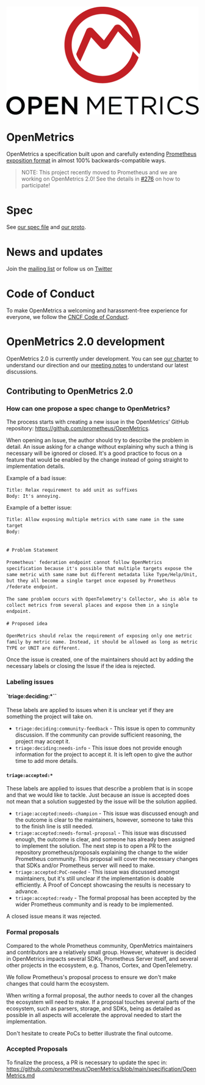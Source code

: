 
![OpenMetrics Logo](website/static/images/logo/logo-with-text.png)

# OpenMetrics

OpenMetrics a specification built upon and carefully extending [Prometheus exposition format](https://prometheus.io/docs/instrumenting/exposition_formats/) in almost 100% backwards-compatible ways.

> NOTE: This project recently moved to Prometheus and we are working on OpenMetrics 2.0! See the details in [#276](https://github.com/prometheus/OpenMetrics/issues/276) on how to participate!

# Spec

See [our spec file](specification/OpenMetrics.md) and [our proto](proto/openmetrics_data_model.proto).

# News and updates

Join the [mailing list](https://groups.google.com/forum/m/#!forum/openmetrics) or follow us on [Twitter](https://twitter.com/OpenMetricsIO)

# Code of Conduct
To make OpenMetrics a welcoming and harassment-free experience for everyone, we follow the [CNCF Code of Conduct](https://github.com/cncf/foundation/blob/master/code-of-conduct.md).

# OpenMetrics 2.0 development

OpenMetrics 2.0 is currently under development. You can see [our charter](https://docs.google.com/document/d/1FCD-38Xz1-9b3ExgHOeDTQUKUatzgj5KbCND9t-abZY/edit?tab=t.6h53vr4k28b4#heading=h.uaaplxxbz60u) to understand our direction and our [meeting notes](https://docs.google.com/document/d/1FCD-38Xz1-9b3ExgHOeDTQUKUatzgj5KbCND9t-abZY/edit?tab=t.lvx6fags1fga#heading=h.uaaplxxbz60u) to understand our latest discussions.

## Contributing to OpenMetrics 2.0

### How can one propose a spec change to OpenMetrics?

The process starts with creating a new issue in the OpenMetrics’ GitHub repository: https://github.com/prometheus/OpenMetrics.

When opening an Issue, the author should try to describe the problem in detail. An issue asking for a change without explaining why such a thing is necessary will be ignored or closed. It's a good practice to focus on a feature that would be enabled by the change instead of going straight to implementation details.

Example of a bad issue:

```
Title: Relax requirement to add unit as suffixes
Body: It's annoying.
```

Example of a better issue:

```
Title: Allow exposing multiple metrics with same name in the same target
Body: 


# Problem Statement

Prometheus' federation endpoint cannot follow OpenMetrics specification because it's possible that multiple targets expose the same metric with same name but different metadata like Type/Help/Unit, but they all become a single target once exposed by Prometheus /federate endpoint. 

The same problem occurs with OpenTelemetry's Collector, who is able to collect metrics from several places and expose them in a single endpoint.

# Proposed idea

OpenMetrics should relax the requirement of exposing only one metric family by metric name. Instead, it should be allowed as long as metric TYPE or UNIT are different.
```

Once the issue is created, one of the maintainers should act by adding the necessary labels or closing the Issue if the idea is rejected.

### Labeling issues

#### `triage:deciding:*``

These labels are applied to issues when it is unclear yet if they are something the project will take on.

* `triage:deciding:community-feedback` - This issue is open to community discussion. If the community can provide sufficient reasoning, the project may accept it.
* `triage:deciding:needs-info` - This issue does not provide enough information for the project to accept it. It is left open to give the author time to add more details.

#### `triage:accepted:*`

These labels are applied to issues that describe a problem that is in scope and that we would like to tackle. Just because an issue is accepted does not mean that a solution suggested by the issue will be the solution applied.

* `triage:accepted:needs-champion` - This issue was discussed enough and the outcome is clear to the maintainers, however, someone to take this to the finish line is still needed.
* `triage:accepted:needs-formal-proposal` - This issue was discussed enough, the outcome is clear, and someone has already been assigned to implement the solution. The next step is to open a PR to the repository prometheus/proposals explaining the change to the wider Prometheus community. This proposal will cover the necessary changes that SDKs and/or Prometheus server will need to make.
* `triage:accepted:PoC-needed` - This issue was discussed amongst maintainers, but it's still unclear if the implementation is doable efficiently. A Proof of Concept showcasing the results is necessary to advance.
* `triage:accepted:ready` - The formal proposal has been accepted by the wider Prometheus community and is ready to be implemented.


A closed issue means it was rejected.

### Formal proposals

Compared to the whole Prometheus community, OpenMetrics maintainers and contributors are a relatively small group. However, whatever is decided in OpenMetrics impacts several SDKs, Prometheus Server itself, and several other projects in the ecosystem, e.g. Thanos, Cortex, and OpenTelemetry.

We follow Prometheus's proposal process to ensure we don't make changes that could harm the ecosystem.

When writing a formal proposal, the author needs to cover all the changes the ecosystem will need to make. If a proposal touches several parts of the ecosystem, such as parsers, storage, and SDKs, being as detailed as possible in all aspects will accelerate the approval needed to start the implementation.

Don't hesitate to create PoCs to better illustrate the final outcome.

### Accepted Proposals

To finalize the process, a PR is necessary to update the spec in: https://github.com/prometheus/OpenMetrics/blob/main/specification/OpenMetrics.md
